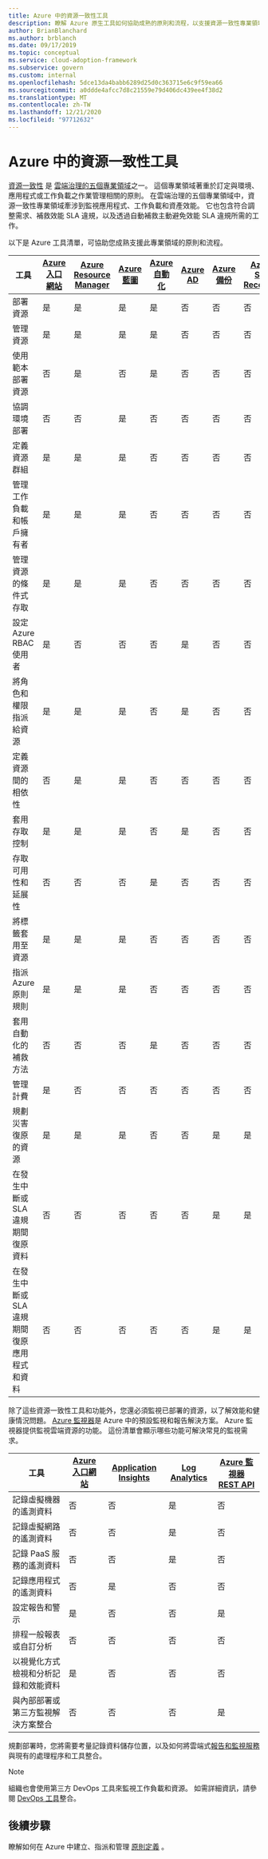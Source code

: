 ```yaml
---
title: Azure 中的資源一致性工具
description: 瞭解 Azure 原生工具如何協助成熟的原則和流程，以支援資源一致性專業領域。
author: BrianBlanchard
ms.author: brblanch
ms.date: 09/17/2019
ms.topic: conceptual
ms.service: cloud-adoption-framework
ms.subservice: govern
ms.custom: internal
ms.openlocfilehash: 5dce13da4babb6289d25d0c363715e6c9f59ea66
ms.sourcegitcommit: a0ddde4afcc7d8c21559e79d406dc439ee4f38d2
ms.translationtype: MT
ms.contentlocale: zh-TW
ms.lasthandoff: 12/21/2020
ms.locfileid: "97712632"
---
```

# <a name="resource-consistency-tools-in-azure"></a>Azure 中的資源一致性工具

[資源一致性](./index.md) 是 [雲端治理的五個專業領域](../governance-disciplines.md)之一。 這個專業領域著重於訂定與環境、應用程式或工作負載之作業管理相關的原則。 在雲端治理的五個專業領域中，資源一致性專業領域牽涉到監視應用程式、工作負載和資產效能。 它也包含符合調整需求、補救效能 SLA 違規，以及透過自動補救主動避免效能 SLA 違規所需的工作。

<!-- docutune:casing "conditional access to resources" -->

以下是 Azure 工具清單，可協助您成熟支援此專業領域的原則和流程。

| 工具 | [Azure 入口網站](https://azure.microsoft.com/features/azure-portal)  | [Azure Resource Manager](/azure/azure-resource-manager/management/overview)  | [Azure 藍圖](/azure/governance/blueprints/overview) | [Azure 自動化](/azure/automation/automation-intro) | [Azure AD](/azure/active-directory/fundamentals/active-directory-whatis) | [Azure 備份](/azure/backup/backup-overview) | [Azure Site Recovery](/azure/site-recovery/site-recovery-overview) |
|---------|---------|---------|---------|---------|---------|---------|---------|
| 部署資源                             | 是 | 是 | 是 | 是 | 否  | 否 | 否 |
| 管理資源                             | 是 | 是 | 是 | 是 | 否  | 否 | 否 |
| 使用範本部署資源             | 否  | 是 | 否  | 是 | 否  | 否 | 否 |
| 協調環境部署          | 否  | 否  | 是 | 否  | 否  | 否 | 否 |
| 定義資源群組                       | 是 | 是 | 是 | 否  | 否  | 否 | 否 |
| 管理工作負載和帳戶擁有者           | 是 | 是 | 是 | 否  | 否  | 否 | 否 |
| 管理資源的條件式存取       | 是 | 是 | 是 | 否  | 否  | 否 | 否 |
| 設定 Azure RBAC 使用者                   | 是 | 否  | 否  | 否  | 是 | 否 | 否 |
| 將角色和權限指派給資源 | 是 | 是 | 是 | 否  | 是 | 否 | 否 |
| 定義資源間的相依性        | 否  | 是 | 是 | 否  | 否  | 否 | 否 |
| 套用存取控制                         | 是 | 是 | 是 | 否  | 是 | 否 | 否 |
| 存取可用性和延展性          | 否  | 否  | 否  | 是 | 否  | 否 | 否 |
| 將標籤套用至資源                      | 是 | 是 | 是 | 否  | 否  | 否 | 否 |
| 指派 Azure 原則規則                    | 是 | 是 | 是 | 否  | 否  | 否 | 否 |
| 套用自動化的補救方法                  | 否  | 否  | 否  | 是 | 否  | 否 | 否 |
| 管理計費                               | 是 | 否  | 否  | 否  | 否  | 否 | 否 |
| 規劃災害復原的資源         | 是 | 是 | 是 | 否  | 否  | 是 | 是 |
| 在發生中斷或 SLA 違規期間復原資料     | 否 | 否  | 否  | 否  | 否  | 是 | 是 |
| 在發生中斷或 SLA 違規期間復原應用程式和資料     | 否 | 否  | 否  | 否  | 否  | 是 | 是 |

除了這些資源一致性工具和功能外，您還必須監視已部署的資源，以了解效能和健康情況問題。 [Azure 監視器](/azure/azure-monitor/overview)是 Azure 中的預設監視和報告解決方案。 Azure 監視器提供監視雲端資源的功能。 這份清單會顯示哪些功能可解決常見的監視需求。

| 工具 | [Azure 入口網站](https://azure.microsoft.com/features/azure-portal) | [Application Insights](/azure/application-insights/app-insights-overview) | [Log Analytics](/azure/azure-monitor/log-query/log-query-overview) | [Azure 監視器 REST API](/rest/api/monitor) |
|----------------------------------------------------|--------------|----------------------|---------------|------------------------|
| 記錄虛擬機器的遙測資料                 | 否           | 否                   | 是           | 否                     |
| 記錄虛擬網路的遙測資料              | 否           | 否                   | 是           | 否                     |
| 記錄 PaaS 服務的遙測資料                   | 否           | 否                   | 是           | 否                     |
| 記錄應用程式的遙測資料                     | 否           | 是                  | 否            | 否                     |
| 設定報告和警示                       | 是          | 否                   | 否            | 是                    |
| 排程一般報表或自訂分析        | 否           | 否                   | 否            | 否                     |
| 以視覺化方式檢視和分析記錄和效能資料     | 是          | 否                   | 否            | 否                     |
| 與內部部署或第三方監視解決方案整合     | 否           | 否                   | 否            | 是                    |

規劃部署時，您將需要考量記錄資料儲存位置，以及如何將雲端式[報告和監視服務](../../decision-guides/logging-and-reporting/index.md)與現有的處理程序和工具整合。

> [!NOTE]
> 組織也會使用第三方 DevOps 工具來監視工作負載和資源。 如需詳細資訊，請參閱 [DevOps 工具](https://azure.microsoft.com/products/devops-tool-integrations)整合。

## <a name="next-steps"></a>後續步驟

瞭解如何在 Azure 中建立、指派和管理 [原則定義](/azure/governance/policy) 。
